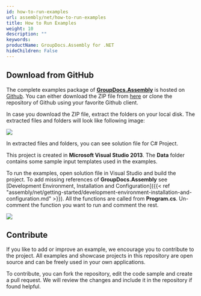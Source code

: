 ```yaml
---
id: how-to-run-examples
url: assembly/net/how-to-run-examples
title: How to Run Examples
weight: 10
description: ""
keywords: 
productName: GroupDocs.Assembly for .NET
hideChildren: False
---
```

## Download from GitHub

The complete examples package of **[GroupDocs.Assembly](https://reference.groupdocs.com/net/assembly)** is hosted on [Github](https://github.com/groupdocsassembly/GroupDocs_Assembly_NET). You can either download the ZIP file from [here](https://github.com/groupdocsassembly/GroupDocs_Assembly_NET/archive/master.zip) or clone the repository of Github using your favorite Github client.

In case you download the ZIP file, extract the folders on your local disk. The extracted files and folders will look like following image:

![](https://github.com/groupdocs-assembly/GroupDocs.Assembly-for-.NET/blob/master/Examples/Data/Screenshots/Windows%20Explorer.png?raw=true)

In extracted files and folders, you can see solution file for C# Project.

This project is created in **Microsoft Visual Studio 2013**. The **Data** folder contains some sample input templates used in the examples.

To run the examples, open solution file in Visual Studio and build the project. To add missing references of **GroupDocs.Assembly** see [Development Environment, Installation and Configuration]({{< ref "assembly/net/getting-started/development-environment-installation-and-configuration.md" >}}). All the functions are called from **Program.cs**. Un-comment the function you want to run and comment the rest.

![](https://github.com/groupdocsassembly/GroupDocs_Assembly_NET/blob/master/Examples/Data/Screenshots/program.PNG?raw=true)

## Contribute

If you like to add or improve an example, we encourage you to contribute to the project. All examples and showcase projects in this repository are open source and can be freely used in your own applications.

To contribute, you can fork the repository, edit the code sample and create a pull request. We will review the changes and include it in the repository if found helpful.

